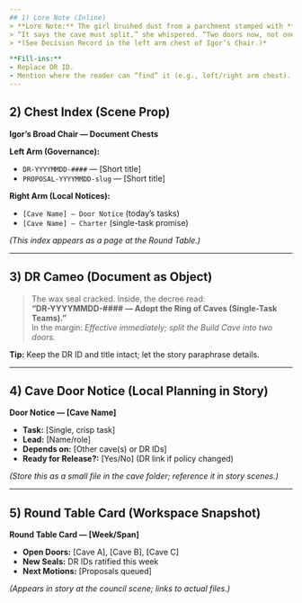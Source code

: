 ```yaml
---
## 1) Lore Note (Inline)
> **Lore Note:** The girl brushed dust from a parchment stamped with **DR-YYYYMMDD-####**.  
> “It says the cave must split,” she whispered. “Two doors now, not one.”  
> *(See Decision Record in the left arm chest of Igor’s Chair.)*

**Fill-ins:**  
- Replace DR ID.  
- Mention where the reader can “find” it (e.g., left/right arm chest).
---
```


## 2) Chest Index (Scene Prop)
**Igor’s Broad Chair — Document Chests**

**Left Arm (Governance):**  
- `DR-YYYYMMDD-####` — [Short title]  
- `PROPOSAL-YYYYMMDD-slug` — [Short title]  

**Right Arm (Local Notices):**  
- `[Cave Name] — Door Notice` (today’s tasks)  
- `[Cave Name] — Charter` (single-task promise)

*(This index appears as a page at the Round Table.)*

---

## 3) DR Cameo (Document as Object)
> The wax seal cracked. Inside, the decree read:  
> **“DR-YYYYMMDD-#### — Adopt the Ring of Caves (Single-Task Teams).”**  
> In the margin: *Effective immediately; split the Build Cave into two doors.*

**Tip:** Keep the DR ID and title intact; let the story paraphrase details.

---

## 4) Cave Door Notice (Local Planning in Story)
**Door Notice — [Cave Name]**  
- **Task:** [Single, crisp task]  
- **Lead:** [Name/role]  
- **Depends on:** [Other cave(s) or DR IDs]  
- **Ready for Release?:** [Yes/No] (DR link if policy changed)

*(Store this as a small file in the cave folder; reference it in story scenes.)*

---

## 5) Round Table Card (Workspace Snapshot)
**Round Table Card — [Week/Span]**  
- **Open Doors:** [Cave A], [Cave B], [Cave C]  
- **New Seals:** DR IDs ratified this week  
- **Next Motions:** [Proposals queued]  

*(Appears in story at the council scene; links to actual files.)*
